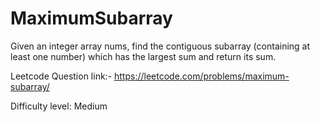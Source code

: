 # MaximumSubarray

Given an integer array nums, find the contiguous subarray (containing at least one number) which has the largest sum and return its sum.

Leetcode Question link:- https://leetcode.com/problems/maximum-subarray/

Difficulty level: Medium
